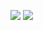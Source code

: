 
![](https://media.discordapp.net/attachments/903364339464044575/1101864835970498580/9EE3D060-5C34-4447-AF2D-62B1301EFFB0.gif)
![](https://i.pinimg.com/564x/53/7e/d7/537ed70b93f610a9e8d3fe49e6556734.jpg)

